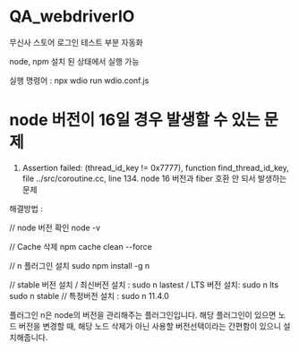 # QA_webdriverIO
무신사 스토어 로그인 테스트 부분 자동화


node, npm 설치 된 상태에서 실행 가능


실행 명령어 : npx wdio run wdio.conf.js







# node 버전이 16일 경우 발생할 수 있는 문제 
1. Assertion failed: (thread_id_key != 0x7777), function find_thread_id_key, file ../src/coroutine.cc, line 134.
   node 16 버전과 fiber 호환 안 되서 발생하는 문제

해결방법 : 

// node 버전 확인
node -v

// Cache 삭제
npm cache clean --force

// n 플러그인 설치
sudo npm install -g n

// stable 버전 설치      / 최신버전 설치 : sudo n lastest  / LTS 버전 설치: sudo n lts
sudo n stable          // 특정버전 설치 : sudo n 11.4.0 

플러그인 n은 node의 버전을 관리해주는 플러그인입니다. 해당 플러그인이 있으면 노드 버전을 변경할 때, 해당 노드 삭제가 아닌 사용할 버전선택이라는 간편함이 있으니 설치해줍니다.
